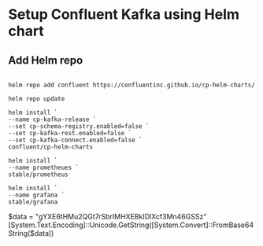 # Setup Confluent Kafka using Helm chart

## Add Helm repo

```code

helm repo add confluent https://confluentinc.github.io/cp-helm-charts/

helm repo update

helm install `
--name cp-kafka-release `
--set cp-schema-registry.enabled=false `
--set cp-kafka-rest.enabled=false `
--set cp-kafka-connect.enabled=false `
confluent/cp-helm-charts

helm install `
--name prometheues `
stable/prometheus

helm install `
--name grafana `
stable/grafana

```

$data = "gYXE6tHMu2QGt7rSbrIMHXEBkIDlXcf3Mn46GSSz"
[System.Text.Encoding]::Unicode.GetString([System.Convert]::FromBase64String($data))

[System.Text.Encoding]::ASCII.GetString([System.Convert]::FromBase64String(\$data))

[System.Text.Encoding]::UTF8.GetString([System.Convert]::FromBase64String(\$data))
